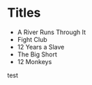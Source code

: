 # Titles

- A River Runs Through It
- Fight Club
- 12 Years a Slave
- The Big Short
- 12 Monkeys

test
